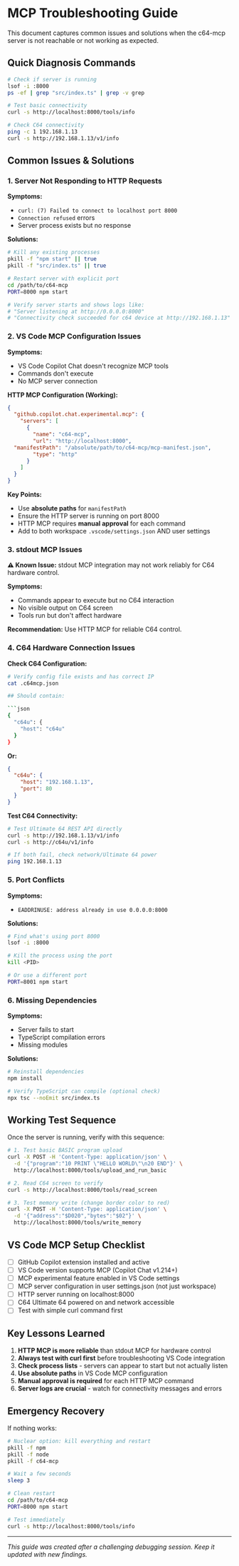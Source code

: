# MCP Troubleshooting Guide

This document captures common issues and solutions when the c64-mcp server is not reachable or not working as expected.

## Quick Diagnosis Commands

```bash
# Check if server is running
lsof -i :8000
ps -ef | grep "src/index.ts" | grep -v grep

# Test basic connectivity
curl -s http://localhost:8000/tools/info

# Check C64 connectivity
ping -c 1 192.168.1.13
curl -s http://192.168.1.13/v1/info
```

## Common Issues & Solutions

### 1. Server Not Responding to HTTP Requests

**Symptoms:**

- `curl: (7) Failed to connect to localhost port 8000`
- `Connection refused` errors
- Server process exists but no response

**Solutions:**

```bash
# Kill any existing processes
pkill -f "npm start" || true
pkill -f "src/index.ts" || true

# Restart server with explicit port
cd /path/to/c64-mcp
PORT=8000 npm start

# Verify server starts and shows logs like:
# "Server listening at http://0.0.0.0:8000"
# "Connectivity check succeeded for c64 device at http://192.168.1.13"
```

### 2. VS Code MCP Configuration Issues

**Symptoms:**

- VS Code Copilot Chat doesn't recognize MCP tools
- Commands don't execute
- No MCP server connection

**HTTP MCP Configuration (Working):**

```json
{
  "github.copilot.chat.experimental.mcp": {
    "servers": [
      {
        "name": "c64-mcp",
        "url": "http://localhost:8000",
  "manifestPath": "/absolute/path/to/c64-mcp/mcp-manifest.json",
        "type": "http"
      }
    ]
  }
}
```

**Key Points:**

- Use **absolute paths** for `manifestPath`
- Ensure the HTTP server is running on port 8000
- HTTP MCP requires **manual approval** for each command
- Add to both workspace `.vscode/settings.json` AND user settings

### 3. stdout MCP Issues

**⚠️ Known Issue:** stdout MCP integration may not work reliably for C64 hardware control.

**Symptoms:**

- Commands appear to execute but no C64 interaction
- No visible output on C64 screen
- Tools run but don't affect hardware

**Recommendation:** Use HTTP MCP for reliable C64 control.

### 4. C64 Hardware Connection Issues

**Check C64 Configuration:**

```bash
# Verify config file exists and has correct IP
cat .c64mcp.json

## Should contain:

```json
{
  "c64u": {
    "host": "c64u"
  }
}
```

**Or:**

```json
{
  "c64u": {
    "host": "192.168.1.13",
    "port": 80
  }
}
```

**Test C64 Connectivity:**

```bash
# Test Ultimate 64 REST API directly
curl -s http://192.168.1.13/v1/info
curl -s http://c64u/v1/info

# If both fail, check network/Ultimate 64 power
ping 192.168.1.13
```

### 5. Port Conflicts

**Symptoms:**

- `EADDRINUSE: address already in use 0.0.0.0:8000`

**Solutions:**

```bash
# Find what's using port 8000
lsof -i :8000

# Kill the process using the port
kill <PID>

# Or use a different port
PORT=8001 npm start
```

### 6. Missing Dependencies

**Symptoms:**

- Server fails to start
- TypeScript compilation errors
- Missing modules

**Solutions:**

```bash
# Reinstall dependencies
npm install

# Verify TypeScript can compile (optional check)
npx tsc --noEmit src/index.ts
```

## Working Test Sequence

Once the server is running, verify with this sequence:

```bash
# 1. Test basic BASIC program upload
curl -X POST -H 'Content-Type: application/json' \
  -d '{"program":"10 PRINT \"HELLO WORLD\"\n20 END"}' \
  http://localhost:8000/tools/upload_and_run_basic

# 2. Read C64 screen to verify
curl -s http://localhost:8000/tools/read_screen

# 3. Test memory write (change border color to red)
curl -X POST -H 'Content-Type: application/json' \
  -d '{"address":"$D020","bytes":"$02"}' \
  http://localhost:8000/tools/write_memory
```

## VS Code MCP Setup Checklist

- [ ] GitHub Copilot extension installed and active
- [ ] VS Code version supports MCP (Copilot Chat v1.214+)
- [ ] MCP experimental feature enabled in VS Code settings
- [ ] MCP server configuration in user settings.json (not just workspace)
- [ ] HTTP server running on localhost:8000
- [ ] C64 Ultimate 64 powered on and network accessible
- [ ] Test with simple curl command first

## Key Lessons Learned

1. **HTTP MCP is more reliable** than stdout MCP for hardware control
2. **Always test with curl first** before troubleshooting VS Code integration
3. **Check process lists** - servers can appear to start but not actually listen
4. **Use absolute paths** in VS Code MCP configuration
5. **Manual approval is required** for each HTTP MCP command
6. **Server logs are crucial** - watch for connectivity messages and errors

## Emergency Recovery

If nothing works:

```bash
# Nuclear option: kill everything and restart
pkill -f npm
pkill -f node
pkill -f c64-mcp

# Wait a few seconds
sleep 3

# Clean restart
cd /path/to/c64-mcp
PORT=8000 npm start

# Test immediately
curl -s http://localhost:8000/tools/info
```

---

*This guide was created after a challenging debugging session. Keep it updated with new findings.*
